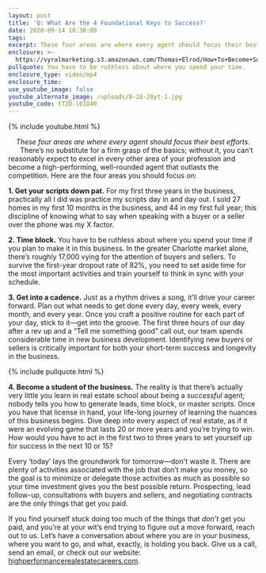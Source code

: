 ```yaml
---
layout: post
title: 'Q: What Are the 4 Foundational Keys to Success?'
date: 2020-09-14 18:38:09
tags:
excerpt: These four areas are where every agent should focus their best efforts.
enclosure: >-
  https://vyralmarketing.s3.amazonaws.com/Thomas+Elrod/How+To+Become+Successful+In+Real+Estate+-+Charlotte+Real+Estate+Agent.mp4
pullquote: You have to be ruthless about where you spend your time.
enclosure_type: video/mp4
enclosure_time:
use_youtube_image: false
youtube_alternate_image: /uploads/8-28-20yt-1.jpg
youtube_code: tTZD-l61D40
---
```


{% include youtube.html %}

<center><em>These four areas are where every agent should focus their best efforts. </em></center>&nbsp;
&nbsp;
&nbsp;
There’s no substitute for a firm grasp of the basics; without it, you can’t reasonably expect to excel in every other area of your profession and become a high-performing, well-rounded agent that outlasts the competition. Here are the four areas you should focus on:&nbsp;

**1\. Get your scripts down pat.** For my first three years in the business, practically all I did was practice my scripts day in and day out. I sold 27 homes in my first 10 months in the business, and 44 in my first full year; this discipline of knowing what to say when speaking with a buyer or a seller over the phone was my X factor.&nbsp;

**2\. Time block.** You have to be ruthless about where you spend your time if you plan to make it in this business. In the greater Charlotte market alone, there’s roughly 17,000 vying for the attention of buyers and sellers. To survive the first-year dropout rate of 82%, you need to set aside time for the most important activities and train yourself to think in sync with your schedule.&nbsp;

**3\. Get into a cadence.** Just as a rhythm drives a song, it’ll drive your career forward. Plan out what needs to get done every day, every week, every month, and every year. Once you craft a positive routine for each part of your day, stick to it—get into the groove. The first three hours of our day after a rev up and a “Tell me something good” call out, our team spends considerable time in new business development. Identifying new buyers or sellers is critically important for both your short-term success and longevity in the business.&nbsp;

{% include pullquote.html %}

**4\. Become a student of the business.** The reality is that there’s actually very little you learn in real estate school about being a *successful* agent; nobody tells you how to generate leads, time block, or master scripts. Once you have that license in hand, your life-long journey of learning the nuances of this business begins. Dive deep into every aspect of real estate, as if it were an evolving game that lasts 20 or more years and you’re trying to win. How would you have to act in the first two to three years to set yourself up for success in the next 10 or 15?&nbsp;

Every ‘today’ lays the groundwork for tomorrow—don't waste it. There are plenty of activities associated with the job that don’t make you money, so the goal is to minimize or delegate those activities as much as possible so your time investment gives you the best possible return. Prospecting, lead follow-up, consultations with buyers and sellers, and negotiating contracts are the only things that get you paid.&nbsp;

If you find yourself stuck doing too much of the things that *don’t* get you paid, and you’re at your wit’s end trying to figure out a move forward, reach out to us. Let’s have a conversation about where you are in your business, where you want to go, and what, exactly, is holding you back. Give us a call, send an email, or check out our website: [highperformancerealestatecareers.com](https://highperformancerealestate.com/careers/).

&nbsp;
